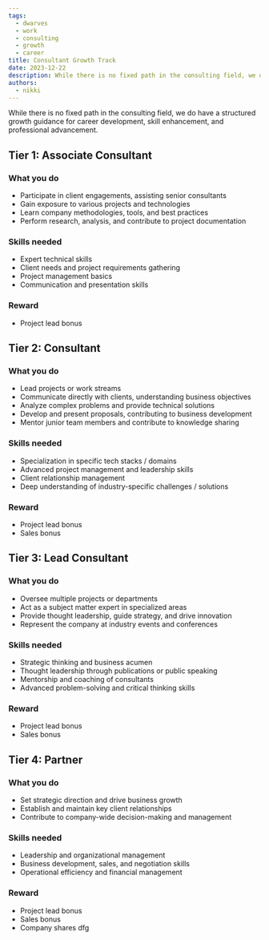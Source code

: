 ```yaml
---
tags:
  - dwarves
  - work
  - consulting
  - growth
  - career
title: Consultant Growth Track
date: 2023-12-22
description: While there is no fixed path in the consulting field, we do have a structured growth guidance for career development, skill enhancement, and professional advancement.
authors:
  - nikki
---
```


While there is no fixed path in the consulting field, we do have a structured growth guidance for career development, skill enhancement, and professional advancement.

## Tier 1: Associate Consultant

### What you do

- Participate in client engagements, assisting senior consultants
- Gain exposure to various projects and technologies
- Learn company methodologies, tools, and best practices
- Perform research, analysis, and contribute to project documentation

### Skills needed

- Expert technical skills
- Client needs and project requirements gathering
- Project management basics
- Communication and presentation skills

### Reward

- Project lead bonus

## Tier 2: Consultant

### What you do

- Lead projects or work streams
- Communicate directly with clients, understanding business objectives
- Analyze complex problems and provide technical solutions
- Develop and present proposals, contributing to business development
- Mentor junior team members and contribute to knowledge sharing

### Skills needed

- Specialization in specific tech stacks / domains
- Advanced project management and leadership skills
- Client relationship management
- Deep understanding of industry-specific challenges / solutions

### Reward

- Project lead bonus
- Sales bonus

## Tier 3: Lead Consultant

### What you do

- Oversee multiple projects or departments
- Act as a subject matter expert in specialized areas
- Provide thought leadership, guide strategy, and drive innovation
- Represent the company at industry events and conferences

### Skills needed

- Strategic thinking and business acumen
- Thought leadership through publications or public speaking
- Mentorship and coaching of consultants
- Advanced problem-solving and critical thinking skills

### Reward

- Project lead bonus
- Sales bonus

## Tier 4: Partner

### What you do

- Set strategic direction and drive business growth
- Establish and maintain key client relationships
- Contribute to company-wide decision-making and management

### Skills needed

- Leadership and organizational management
- Business development, sales, and negotiation skills
- Operational efficiency and financial management

### Reward

- Project lead bonus
- Sales bonus
- Company shares dfg
